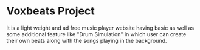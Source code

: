 # Voxbeats Project
It is a light weight and ad free music player website having basic as well as some additional feature like "Drum Simulation" in which user can create their own beats along with the songs playing in the background.
